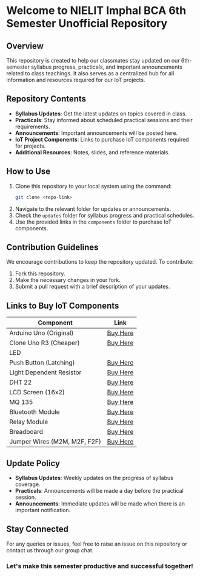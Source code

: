 # Welcome to NIELIT Imphal BCA 6th Semester Unofficial Repository

## Overview
This repository is created to help our classmates stay updated on our 6th-semester syllabus progress, practicals, and important announcements related to class teachings. It also serves as a centralized hub for all information and resources required for our IoT projects.

## Repository Contents
- **Syllabus Updates**: Get the latest updates on topics covered in class.
- **Practicals**: Stay informed about scheduled practical sessions and their requirements.
- **Announcements**: Important announcements will be posted here.
- **IoT Project Components**: Links to purchase IoT components required for projects.
- **Additional Resources**: Notes, slides, and reference materials.

## How to Use
1. Clone this repository to your local system using the command:
   ```bash
   git clone <repo-link>
   ```
2. Navigate to the relevant folder for updates or announcements.
3. Check the `updates` folder for syllabus progress and practical schedules.
4. Use the provided links in the `components` folder to purchase IoT components.

## Contribution Guidelines
We encourage contributions to keep the repository updated. To contribute:
1. Fork this repository.
2. Make the necessary changes in your fork.
3. Submit a pull request with a brief description of your updates.

## Links to Buy IoT Components
| Component                   | Link                                                                |
|-----------------------------|---------------------------------------------------------------------|
| Arduino Uno (Original)      | [Buy Here](https://robu.in/product/arduino-uno-r3/)                |
| Clone Uno R3 (Cheaper)      | [Buy Here](https://robu.in/product/arduino-uno-r3-ch340g-atmega328p-cable-arduino-uno-transparent-acrylic-case-arduino-uno-r3/)                        |
| LED                                                         |
| Push Button (Latching)      | [Buy Here](https://robu.in/product/ds-211-push-button-latching-switch-2pinoff-on/)                         |
| Light Dependent Resistor    | [Buy Here](https://robu.in/product/5mm-ldr-sensor-photoresistor-photo-cell-100-200k-gl5549/)                                 |
| DHT 22                      | [Buy Here](https://robu.in/product/dht22-digital-temperature-humidity-sensor-temperature-humidity-module-am2302/)                               |
| LCD Screen (16x2)           | [Buy Here](https://robu.in/product/basic-16x2-character-lcd-white-on-blue-on-blue-5v/)                          |
| MQ 135                      | [Buy Here](https://robu.in/product/mq-135-air-quality-gas-detector-sensor-module-for-arduino/)                              |
| Bluetooth Module            | [Buy Here](https://robu.in/product/hc-05-6pin-bluetooth-module-with-button/?gad_source=1)                    |
| Relay Module                | [Buy Here](https://robu.in/product/1-channel-isolated-5v-relay-module-opto-coupler-for-arduino-pic-avr-dsp-arm/?gad_source=1)                        |
| Breadboard                  | [Buy Here](https://robu.in/product/breadboard-840-tie-points-solderless-diy-project-circuit-test-breadboard/?gad_source=1)                          |
| Jumper Wires (M2M, M2F, F2F)| [Buy Here](https://robu.in/product/20-cm-40-pin-dupont-male-male-male-female-female-female-cable-combo/?gad_source=1)                        |


## Update Policy
- **Syllabus Updates**: Weekly updates on the progress of syllabus coverage.
- **Practicals**: Announcements will be made a day before the practical session.
- **Announcements**: Immediate updates will be made when there is an important notification.

## Stay Connected
For any queries or issues, feel free to raise an issue on this repository or contact us through our group chat.

### Let's make this semester productive and successful together!

